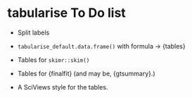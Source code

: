 # tabularise To Do list

-   Split labels

-   `tabularise_default.data.frame()` with formula -> {tables}

-   Tables for `skimr::skim()`

-   Tables for {finalfit} (and may be, {gtsummary}.)

-   A SciViews style for the tables.
